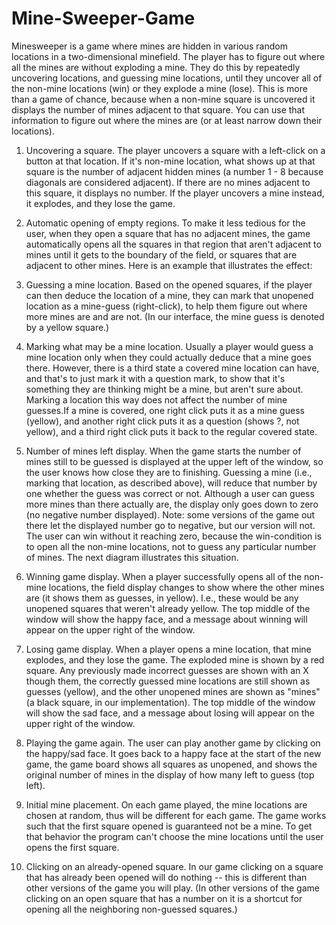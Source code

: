 # Mine-Sweeper-Game
Minesweeper is a game where mines are hidden in various random locations in a two-dimensional minefield. The player has to figure out where all the mines are without exploding a mine. They do this by repeatedly uncovering locations, and guessing mine locations, until they uncover all of the non-mine locations (win) or they explode a mine (lose). This is more than a game of chance, because when a non-mine square is uncovered it displays the number of mines adjacent to that square. You can use that information to figure out where the mines are (or at least narrow down their locations).

1. Uncovering a square. The player uncovers a square with a left-click on a button at that location. If it's non-mine location, what shows up at that square is the number of adjacent hidden mines (a number 1 - 8 because diagonals are considered adjacent). If there are no mines adjacent to this square, it displays no number. If the player uncovers a mine instead, it explodes, and they lose the game.

2. Automatic opening of empty regions. To make it less tedious for the user, when they open a square that has no adjacent mines, the game automatically opens all the squares in that region that aren't adjacent to mines until it gets to the boundary of the field, or squares that are adjacent to other mines. Here is an example that illustrates the effect:

3. Guessing a mine location. Based on the opened squares, if the player can then deduce the location of a mine, they can mark that unopened location as a mine-guess (right-click), to help them figure out where more mines are and are not. (In our interface, the mine guess is denoted by a yellow square.)

4. Marking what may be a mine location. Usually a player would guess a mine location only when they could actually deduce that a mine goes there. However, there is a third state a covered mine location can have, and that's to just mark it with a question mark, to show that it's something they are thinking might be a mine, but aren't sure about. Marking a location this way does not affect the number of mine guesses.If a mine is covered, one right click puts it as a mine guess (yellow), and another right click puts it as a question (shows ?, not yellow), and a third right click puts it back to the regular covered state.

5. Number of mines left display. When the game starts the number of mines still to be guessed is displayed at the upper left of the window, so the user knows how close they are to finishing. Guessing a mine (i.e., marking that location, as described above), will reduce that number by one whether the guess was correct or not. Although a user can guess more mines than there actually are, the display only goes down to zero (no negative number displayed). Note: some versions of the game out there let the displayed number go to negative, but our version will not. The user can win without it reaching zero, because the win-condition is to open all the non-mine locations, not to guess any particular number of mines. The next diagram illustrates this situation.

6. Winning game display. When a player successfully opens all of the non-mine locations, the field display changes to show where the other mines are (it shows them as guesses, in yellow). I.e., these would be any unopened squares that weren't already yellow. The top middle of the window will show the happy face, and a message about winning will appear on the upper right of the window.

7. Losing game display. When a player opens a mine location, that mine explodes, and they lose the game. The exploded mine is shown by a red square. Any previously made incorrect guesses are shown with an X though them, the correctly guessed mine locations are still shown as guesses (yellow), and the other unopened mines are shown as "mines" (a black square, in our implementation). The top middle of the window will show the sad face, and a message about losing will appear on the upper right of the window.

8. Playing the game again. The user can play another game by clicking on the happy/sad face. It goes back to a happy face at the start of the new game, the game board shows all squares as unopened, and shows the original number of mines in the display of how many left to guess (top left).

9. Initial mine placement. On each game played, the mine locations are chosen at random, thus will be different for each game. The game works such that the first square opened is guaranteed not be a mine. To get that behavior the program can't choose the mine locations until the user opens the first square.

10. Clicking on an already-opened square. In our game clicking on a square that has already been opened will do nothing -- this is different than other versions of the game you will play. (In other versions of the game clicking on an open square that has a number on it is a shortcut for opening all the neighboring non-guessed squares.)
